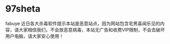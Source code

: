 # 97sheta
fabuye
近日各大杀毒软件提示本站是恶意站点，因为网站包含宅男喜闻乐见的内容，请大家相信我们，不会放恶意病毒，本站无广告和收费VIP限制，不会去破坏用户电脑，请大家安心使用！
